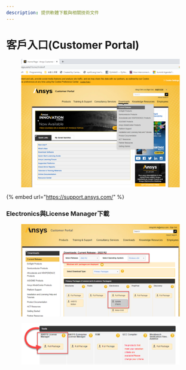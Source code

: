 ```yaml
---
description: 提供軟體下載與相關技術文件
---
```


# 客戶入口(Customer Portal)



<figure><img src="../.gitbook/assets/image (8) (1).png" alt=""><figcaption></figcaption></figure>

{% embed url="https://support.ansys.com/" %}

### Electronics與License Manager下載

<figure><img src="../.gitbook/assets/image (2) (2).png" alt=""><figcaption></figcaption></figure>

<figure><img src="../.gitbook/assets/image (9) (1).png" alt=""><figcaption></figcaption></figure>
